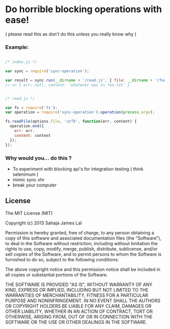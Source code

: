 # Do horrible blocking operations with ease!

( please read this as don't do this unless you really know why )

### Example:

``` js

/* index.js */

var sync = require('sync-operation');

var result = sync.run(__dirname + '/read.js', { file: __dirname + '/foo.txt' });
// => { err: null, content: 'whatever was in foo.txt' }

```

``` js

/* read.js */

var fs = require('fs');
var operation = require('sync-operation').operation(process.argv);

fs.readFile(options.file, 'utf8', function(err, content) {
  operation.end({
    err: err,
    content: content
  });
});

```

### Why would you... do this ?

  - To experiment with blocking api's for integration testing ( think selenimum )
  - mimic sync xhr
  - break your computer

## License

The MIT License (MIT)

Copyright (c) 2013 Sahaja James Lal

Permission is hereby granted, free of charge, to any person obtaining a copy
of this software and associated documentation files (the "Software"), to deal
in the Software without restriction, including without limitation the rights
to use, copy, modify, merge, publish, distribute, sublicense, and/or sell
copies of the Software, and to permit persons to whom the Software is
furnished to do so, subject to the following conditions:

The above copyright notice and this permission notice shall be included in
all copies or substantial portions of the Software.

THE SOFTWARE IS PROVIDED "AS IS", WITHOUT WARRANTY OF ANY KIND, EXPRESS OR
IMPLIED, INCLUDING BUT NOT LIMITED TO THE WARRANTIES OF MERCHANTABILITY,
FITNESS FOR A PARTICULAR PURPOSE AND NONINFRINGEMENT. IN NO EVENT SHALL THE
AUTHORS OR COPYRIGHT HOLDERS BE LIABLE FOR ANY CLAIM, DAMAGES OR OTHER
LIABILITY, WHETHER IN AN ACTION OF CONTRACT, TORT OR OTHERWISE, ARISING FROM,
OUT OF OR IN CONNECTION WITH THE SOFTWARE OR THE USE OR OTHER DEALINGS IN
THE SOFTWARE.
